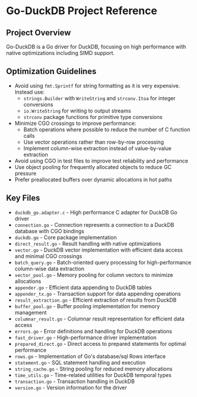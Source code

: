 # Go-DuckDB Project Reference

## Project Overview
Go-DuckDB is a Go driver for DuckDB, focusing on high performance with native optimizations including SIMD support.

## Optimization Guidelines
- Avoid using `fmt.Sprintf` for string formatting as it is very expensive. Instead use:
  - `strings.Builder` with `WriteString` and `strconv.Itoa` for integer conversions
  - `io.WriteString` for writing to output streams
  - `strconv` package functions for primitive type conversions
- Minimize CGO crossings to improve performance:
  - Batch operations where possible to reduce the number of C function calls
  - Use vector operations rather than row-by-row processing
  - Implement column-wise extraction instead of value-by-value extraction
- Avoid using CGO in test files to improve test reliability and performance
- Use object pooling for frequently allocated objects to reduce GC pressure
- Prefer preallocated buffers over dynamic allocations in hot paths

## Key Files
- `duckdb_go.adapter.c` - High performance C adapter for DuckDB Go driver
- `connection.go` - Connection represents a connection to a DuckDB database with CGO bindings
- `duckdb.go` - Core package implementation
- `direct_result.go` - Result handling with native optimizations
- `vector.go` - DuckDB vector implementation with efficient data access and minimal CGO crossings
- `batch_query.go` - Batch-oriented query processing for high-performance column-wise data extraction
- `vector_pool.go` - Memory pooling for column vectors to minimize allocations
- `appender.go` - Efficient data appending to DuckDB tables
- `appender_tx.go` - Transaction support for data appending operations
- `result_extraction.go` - Efficient extraction of results from DuckDB
- `buffer_pool.go` - Buffer pooling implementation for memory management
- `columnar_result.go` - Columnar result representation for efficient data access
- `errors.go` - Error definitions and handling for DuckDB operations
- `fast_driver.go` - High-performance driver implementation
- `prepared_direct.go` - Direct access to prepared statements for optimal performance
- `rows.go` - Implementation of Go's database/sql Rows interface
- `statement.go` - SQL statement handling and execution
- `string_cache.go` - String pooling for reduced memory allocations
- `time_utils.go` - Time-related utilities for DuckDB temporal types
- `transaction.go` - Transaction handling in DuckDB
- `version.go` - Version information for the driver
